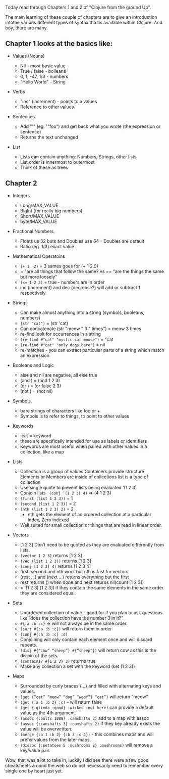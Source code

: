 Today read through Chapters 1 and 2 of "Clojure from the ground Up".

The main learning of these couple of chapters are to give an introduction intothe various different types of syntax tha tis available within Clojure. And boy, there are many. 

## Chapter 1 looks at the basics like:

- Values (Nouns)
  - Nil - most basic value
  - True / false - bolleans
  - 0, 1, -47, 1/3 - numbers
  - "Hello World" - String

- Verbs
  - "inc" (increment) - points to a values
  - Reference to other values

- Sentences
  - Add "'" (eg. '"foo") and get back what you wrote (the expression or sentence)
  - Returns the text unchanged

- List
  - Lists can contain anything: Numbers, Strings, other lists
  - List order is innermost to outermost
  - Think of these as trees

## Chapter 2

- Integers
  - Long/MAX_VALUE
  - BigInt (for really big numbers)
  - Short/MAX_VALUE
  - byte/MAX_VALUE

- Fractional Numbers
  -  Floats us 32 buts and Doubles use 64 - Doubles are default
  -  Ratio (eg. 1/3) exact value

- Mathematical Operatoins
  - ```(+ 1  2)``` = 3 sames goes for (+ 1  2.0) 
  - = "are all things that follow the same? vs ==  "are the things the same but more loosely"
  - ```(<= 1 2 3)``` = true - numbers are in order
  - inc (increment) and dec (decrease?) will add or subtract 1 respectively

- Strings
  -  Can make almost anything into a string (symbols, booleans, numbers)
  -  ```(str "cat")``` = (str 'cat)
  -  Can concatenate (str "meow " 3 " times") = meow 3 times
  -  re-find look for occurrences in a string
    -  ```(re-find #"cat" "mystic cat mouse")``` = "cat
    - ```(re-find #"cat" "only dogs here")``` = nil
  - re-matches - you can extract particular parts of a string which match an expression

- Booleans and Logic
  - alse and nil are negative, all else true
  - (and ) = (and 1 2 3)
  - (or ) = (or false 2 3)
  - (not ) = (not nil)

- Symbols
  - bare strings of characters like foo or +
  - Symbols is to refer to things, to point to other values

- Keywords
  - :cat = keyword
  - these are specifically intended for use as labels or identifiers
  - Keywords are most useful when paired with other values in a collection, like a map

- Lists
  - Collection is a group of values Containers provide structure Elements or Members are inside of collections list is a type of collection
  - Use single quote to prevent lists being evaluated ’(1 2 3)
  - Conjoin lists ``` (conj ’(1 2 3) 4)``` => (4 1 2 3)
  - ```(first (list 1 2 3))``` = 1
  - ```(second (list 1 2 3))``` = 2
  - ```(nth (list 1 2 3) 2)``` = 2
    - nth gets the element of an ordered collection at a particular index, Zero indexed
  - Well suited for small collection or things that are read in linear order.

- Vectors
  -  [1 2 3] Don’t need to be quoted as they are evaluated differently from lists.
  - ```(vector 1 2 3)``` returns [1 2 3]
  - ```(vec (list 1 2 3))``` returns [1 2 3]
  - ```(conj [1 2 3] 4)``` returns [1 2 3 4]
  - first, second and nth work but nth is fast for vectors
  - (rest …) and (next …) returns everything but the first
  - rest returns () when done and next returns nil(count [1 2 3])
  - = ’(1 2 3) [1 2 3]) if they contain the same elements in the same order they are considered equal.

- Sets
  - Unordered collection of value - good for if you plan to ask questions like “does the collection have the number 3 in it?”
  - ```#{:a :b :c}``` => will not always be in the same order.
  - ```(sort #{:a :b :c})``` will return them in order
  - ```(conj #{:a :b :c} :d)```
  - Conjoining will only contain each element once and will discard repeats.
  - ```(disj #{“cow” “sheep”} #{“sheep”})``` will return cow as this is the disjoin of the sets.
  - ```(contains? #{1 2 3} 3)``` returns true
  - Make any collection a set with the keyword (set (1 2 3))

- Maps
  - Surrounded by curly braces {…} and filled with alternating keys and values.
  - ```(get {“cat” “meow” “dog” “woof”} “cat”)``` will return “meow”
  - ```(get {:a 1 :b 2} :c)``` - will return false
  - ```(get {:glinda :good} :wicked :not-here)``` can provide a default value as the 4th argument.
  - ```(assoc {:bolts 1088} :camshafts 3)``` add to a map with assoc
  - ```(assoc {:camshafts 3} :camshafts 2)``` if they key already exists the value will be overwritten.
  - ```(merge {:a 1 :b 2} {:b 3 :c 4})``` - this combines maps and will prefer values from the later maps.
  - ```(dissoc {:potatoes 5 :mushrooms 2} :mushrooms)``` will remove a key/value pair.


Wow, that was a lot to take in, luckily I did see there were a few good cheatsheets around the web so do not necessarily need to remember every single one by heart just yet.

